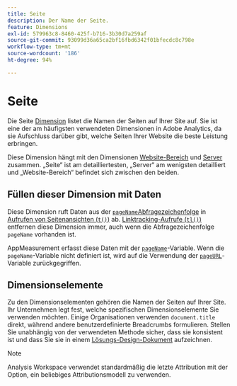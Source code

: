 ```yaml
---
title: Seite
description: Der Name der Seite.
feature: Dimensions
exl-id: 579963c8-8460-425f-b716-3b30d7a259af
source-git-commit: 93099d36a65ca2bf16fbd6342f01bfecdc8c798e
workflow-type: tm+mt
source-wordcount: '186'
ht-degree: 94%

---
```


# Seite

Die Seite [Dimension](overview.md) listet die Namen der Seiten auf Ihrer Site auf. Sie ist eine der am häufigsten verwendeten Dimensionen in Adobe Analytics, da sie Aufschluss darüber gibt, welche Seiten Ihrer Website die beste Leistung erbringen.

Diese Dimension hängt mit den Dimensionen [Website-Bereich](site-section.md) und [Server](server.md) zusammen. „Seite“ ist am detailliertesten, „Server“ am wenigsten detailliert und „Website-Bereich“ befindet sich zwischen den beiden.

## Füllen dieser Dimension mit Daten

Diese Dimension ruft Daten aus der [`pageName`Abfragezeichenfolge](/help/implement/validate/query-parameters.md) in [Aufrufen von Seitenansichten (`t()`)](/help/implement/vars/functions/t-method.md) ab. [Linktracking-Aufrufe (`tl()`)](/help/implement/vars/functions/tl-method.md) entfernen diese Dimension immer, auch wenn die Abfragezeichenfolge `pageName` vorhanden ist.

AppMeasurement erfasst diese Daten mit der [`pageName`](/help/implement/vars/page-vars/pagename.md)-Variable. Wenn die `pageName`-Variable nicht definiert ist, wird auf die Verwendung der [`pageURL`](/help/implement/vars/page-vars/pageurl.md)-Variable zurückgegriffen.

## Dimensionselemente

Zu den Dimensionselementen gehören die Namen der Seiten auf Ihrer Site. Ihr Unternehmen legt fest, welche spezifischen Dimensionselemente Sie verwenden möchten. Einige Organisationen verwenden `document.title` direkt, während andere benutzerdefinierte Breadcrumbs formulieren. Stellen Sie unabhängig von der verwendeten Methode sicher, dass sie konsistent ist und dass Sie sie in einem [Lösungs-Design-Dokument](/help/implement/prepare/solution-design.md) aufzeichnen.

>[!NOTE]
>
>Analysis Workspace verwendet standardmäßig die letzte Attribution mit der Option, ein beliebiges Attributionsmodell zu verwenden.
